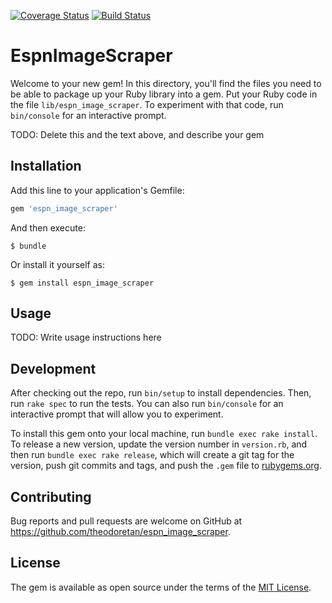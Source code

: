 
[![Coverage Status](https://coveralls.io/repos/github/theodoretan/espn_image_scraper/badge.svg?branch=master)](https://coveralls.io/github/theodoretan/espn_image_scraper?branch=master) [![Build Status](https://travis-ci.org/theodoretan/espn_image_scraper.svg?branch=master)](https://travis-ci.org/theodoretan/espn_image_scraper)

# EspnImageScraper

Welcome to your new gem! In this directory, you'll find the files you need to be able to package up your Ruby library into a gem. Put your Ruby code in the file `lib/espn_image_scraper`. To experiment with that code, run `bin/console` for an interactive prompt.

TODO: Delete this and the text above, and describe your gem

## Installation

Add this line to your application's Gemfile:

```ruby
gem 'espn_image_scraper'
```

And then execute:

    $ bundle

Or install it yourself as:

    $ gem install espn_image_scraper

## Usage

TODO: Write usage instructions here

## Development

After checking out the repo, run `bin/setup` to install dependencies. Then, run `rake spec` to run the tests. You can also run `bin/console` for an interactive prompt that will allow you to experiment.

To install this gem onto your local machine, run `bundle exec rake install`. To release a new version, update the version number in `version.rb`, and then run `bundle exec rake release`, which will create a git tag for the version, push git commits and tags, and push the `.gem` file to [rubygems.org](https://rubygems.org).

## Contributing

Bug reports and pull requests are welcome on GitHub at https://github.com/theodoretan/espn_image_scraper.

## License

The gem is available as open source under the terms of the [MIT License](https://opensource.org/licenses/MIT).

